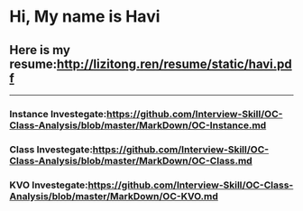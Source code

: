 # Hi, My name is Havi

## Here is my resume:http://lizitong.ren/resume/static/havi.pdf

****

### Instance Investegate:https://github.com/Interview-Skill/OC-Class-Analysis/blob/master/MarkDown/OC-Instance.md

### Class Investegate:https://github.com/Interview-Skill/OC-Class-Analysis/blob/master/MarkDown/OC-Class.md

### KVO Investegate:https://github.com/Interview-Skill/OC-Class-Analysis/blob/master/MarkDown/OC-KVO.md



